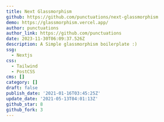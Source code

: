 ```yaml
---
title: Next Glassmorphism
github: https://github.com/punctuations/next-glassmorphism
demo: https://glassmorphism.vercel.app/
author: punctuations
author_link: https://github.com/punctuations
date: 2023-11-30T06:09:37.526Z
description: A Simple glassmorphism boilerplate :)
ssg:
  - Nextjs
css:
  - Tailwind
  - PostCSS
cms: []
category: []
draft: false
publish_date: '2021-01-16T03:45:25Z'
update_date: '2021-05-13T04:01:13Z'
github_star: 8
github_fork: 3
---
```

